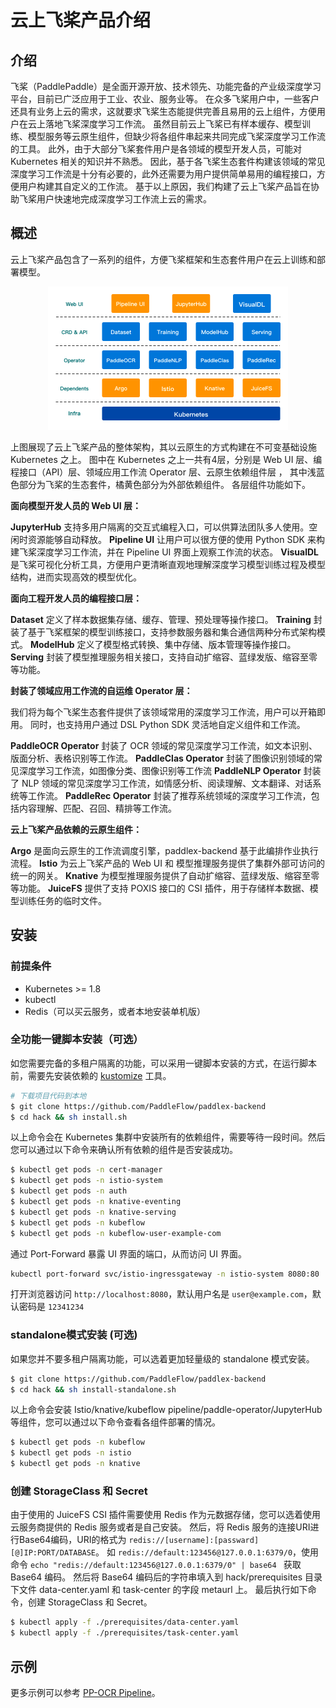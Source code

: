 # 云上飞桨产品介绍

## 介绍

飞桨（PaddlePaddle）是全面开源开放、技术领先、功能完备的产业级深度学习平台，目前已广泛应用于工业、农业、服务业等。
在众多飞桨用户中，一些客户还具有业务上云的需求，这就要求飞桨生态能提供完善且易用的云上组件，方便用户在云上落地飞桨深度学习工作流。
虽然目前云上飞桨已有样本缓存、模型训练、模型服务等云原生组件，但缺少将各组件串起来共同完成飞桨深度学习工作流的工具。
此外，由于大部分飞桨套件用户是各领域的模型开发人员，可能对 Kubernetes 相关的知识并不熟悉。
因此，基于各飞桨生态套件构建该领域的常见深度学习工作流是十分有必要的，此外还需要为用户提供简单易用的编程接口，方便用户构建其自定义的工作流。
基于以上原因，我们构建了云上飞桨产品旨在协助飞桨用户快速地完成深度学习工作流上云的需求。

## 概述

云上飞桨产品包含了一系列的组件，方便飞桨框架和生态套件用户在云上训练和部署模型。

<div align="center">
  <img src="./docs/images/paddle-cloud-arch.png" style="zoom:50%;" />
</div>

上图展现了云上飞桨产品的整体架构，其以云原生的方式构建在不可变基础设施 Kubernetes 之上。
图中在 Kubernetes 之上一共有4层，分别是 Web UI 层、编程接口（API）层、领域应用工作流 Operator 层、云原生依赖组件层 ， 其中浅蓝色部分为飞桨的生态套件，橘黄色部分为外部依赖组件。
各层组件功能如下。

**面向模型开发人员的 Web UI 层：**

**JupyterHub** 支持多用户隔离的交互式编程入口，可以供算法团队多人使用。空闲时资源能够自动释放。
**Pipeline UI** 让用户可以很方便的使用 Python SDK 来构建飞桨深度学习工作流，并在 Pipeline UI 界面上观察工作流的状态。
**VisualDL** 是飞桨可视化分析工具，方便用户更清晰直观地理解深度学习模型训练过程及模型结构，进而实现高效的模型优化。

**面向工程开发人员的编程接口层：**

**Dataset** 定义了样本数据集存储、缓存、管理、预处理等操作接口。
**Training** 封装了基于飞桨框架的模型训练接口，支持参数服务器和集合通信两种分布式架构模式。
**ModelHub** 定义了模型格式转换、集中存储、版本管理等操作接口。
**Serving** 封装了模型推理服务相关接口，支持自动扩缩容、蓝绿发版、缩容至零等功能。

**封装了领域应用工作流的自运维 Operator 层：**

我们将为每个飞桨生态套件提供了该领域常用的深度学习工作流，用户可以开箱即用。
同时，也支持用户通过 DSL Python SDK 灵活地自定义组件和工作流。

**PaddleOCR Operator** 封装了 OCR 领域的常见深度学习工作流，如文本识别、版面分析、表格识别等工作流。
**PaddleClas Operator** 封装了图像识别领域的常见深度学习工作流，如图像分类、图像识别等工作流
**PaddleNLP Operator** 封装了 NLP 领域的常见深度学习工作流，如情感分析、阅读理解、文本翻译、对话系统等工作流。
**PaddleRec Operator** 封装了推荐系统领域的深度学习工作流，包括内容理解、匹配、召回、精排等工作流。

**云上飞桨产品依赖的云原生组件：**

**Argo** 是面向云原生的工作流调度引擎，paddlex-backend 基于此编排作业执行流程。
**Istio** 为云上飞桨产品的 Web UI 和 模型推理服务提供了集群外部可访问的统一的网关。
**Knative** 为模型推理服务提供了自动扩缩容、蓝绿发版、缩容至零等功能。
**JuiceFS** 提供了支持 POXIS 接口的 CSI 插件，用于存储样本数据、模型训练任务的临时文件。

## 安装

### 前提条件

- Kubernetes >= 1.8
- kubectl
- Redis（可以买云服务，或者本地安装单机版）

### 全功能一键脚本安装（可选）

如您需要完备的多租户隔离的功能，可以采用一键脚本安装的方式，在运行脚本前，需要先安装依赖的 [kustomize](https://kustomize.io/) 工具。

```bash
# 下载项目代码到本地
$ git clone https://github.com/PaddleFlow/paddlex-backend
$ cd hack && sh install.sh
```

以上命令会在 Kubernetes 集群中安装所有的依赖组件，需要等待一段时间。然后您可以通过以下命令来确认所有依赖的组件是否安装成功。

```bash
$ kubectl get pods -n cert-manager
$ kubectl get pods -n istio-system
$ kubectl get pods -n auth
$ kubectl get pods -n knative-eventing
$ kubectl get pods -n knative-serving
$ kubectl get pods -n kubeflow
$ kubectl get pods -n kubeflow-user-example-com
```

通过 Port-Forward 暴露 UI 界面的端口，从而访问 UI 界面。

```bash
kubectl port-forward svc/istio-ingressgateway -n istio-system 8080:80
```

打开浏览器访问 `http://localhost:8080`，默认用户名是 `user@example.com`，默认密码是 `12341234`

### standalone模式安装 (可选)

如果您并不要多租户隔离功能，可以选着更加轻量级的 standalone 模式安装。

```bash
$ git clone https://github.com/PaddleFlow/paddlex-backend
$ cd hack && sh install-standalone.sh
```

以上命令会安装 Istio/knative/kubeflow pipeline/paddle-operator/JupyterHub 等组件，您可以通过以下命令查看各组件部署的情况。

```bash
$ kubectl get pods -n kubeflow
$ kubectl get pods -n istio
$ kubectl get pods -n knative
```

### 创建 StorageClass 和 Secret

由于使用的 JuiceFS CSI 插件需要使用 Redis 作为元数据存储，您可以选着使用云服务商提供的 Redis 服务或者是自己安装。
然后，将 Redis 服务的连接URI进行Base64编码，URI的格式为 `redis://[username]:[passward][@]IP:PORT/DATABASE`。
如 `redis://default:123456@127.0.0.1:6379/0`，使用命令 `echo "redis://default:123456@127.0.0.1:6379/0" | base64 ` 获取 Base64 编码。
然后将 Base64 编码后的字符串填入到 hack/prerequisites 目录下文件 data-center.yaml 和 task-center 的字段 metaurl 上。
最后执行如下命令，创建 StorageClass 和 Secret。

```bash
$ kubectl apply -f ./prerequisites/data-center.yaml
$ kubectl apply -f ./prerequisites/task-center.yaml
```

## 示例

更多示例可以参考 [PP-OCR Pipeline](./operator/README.md)。